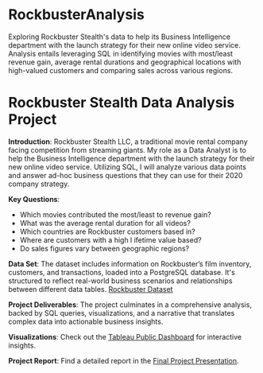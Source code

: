 # RockbusterAnalysis
Exploring Rockbuster Stealth's data to help its Business Intelligence department with the launch strategy for their new online video service. Analysis entails leveraging SQL in identifying movies with most/least revenue gain, average rental durations and geographical locations with high-valued customers and comparing sales across various regions. 
# Rockbuster Stealth Data Analysis Project
**Introduction**: Rockbuster Stealth LLC, a traditional movie rental company facing competition from streaming giants. My role as a Data Analyst is to help the Business Intelligence department with the launch strategy for their new online video service. Utilizing SQL, I will analyze various data points and answer ad-hoc business questions that they can use for their 2020 company strategy.

**Key Questions**:
-	Which movies contributed the most/least to revenue gain?
-	What was the average rental duration for all videos?
-	Which countries are Rockbuster customers based in?
-	Where are customers with a high l ifetime value based?
-	Do sales figures vary between geographic regions?


**Data Set**: The dataset includes information on Rockbuster’s film inventory, customers, and transactions, loaded into a PostgreSQL database. It's structured to reflect real-world business scenarios and relationships between different data tables.
[Rockbuster Dataset](https://github.com/Sreelakshmi-Hub/RockbusterAnalysis/blob/main/Rockbuster.tar)

**Project Deliverables**: The project culminates in a comprehensive analysis, backed by SQL queries, visualizations, and a narrative that translates complex data into actionable business insights.

**Visualizations**: Check out the [Tableau Public Dashboard](https://public.tableau.com/app/profile/sreelakshmi.sreekala.devi/viz/Task3_10_Rockbuster_presentation/Rockbuster_Visualizations?publish=yes) for interactive insights.

**Project Report**: Find a detailed report in the [Final Project Presentation](https://github.com/Sreelakshmi-Hub/RockbusterAnalysis/blob/main/Rockbuster_Project_Presentation.pdf).
